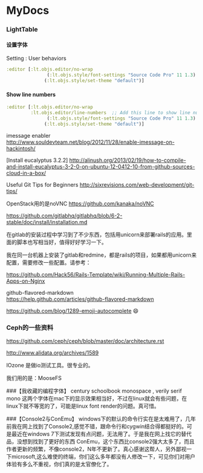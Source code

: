 MyDocs
======

### LightTable 
#### 设置字体
Setting : User behaviors
``` clojure
:editor [:lt.objs.editor/no-wrap
               (:lt.objs.style/font-settings "Source Code Pro" 11 1.3)  ;这一句是修改字体
              (:lt.objs.style/set-theme "default")]
```
#### Show line numbers
``` clojure
:editor [:lt.objs.editor/no-wrap
         :lt.objs.editor/line-numbers  ;; Add this line to show line numbers.
               (:lt.objs.style/font-settings "Source Code Pro" 11 1.3)  ;这一句是修改字体
              (:lt.objs.style/set-theme "default")]

```
imessage enabler    
http://www.souldevteam.net/blog/2012/11/28/enable-imessage-on-hackintosh/

[Install eucalyptus 3.2.2]
http://alinush.org/2013/02/19/how-to-compile-and-install-eucalyptus-3-2-0-on-ubuntu-12-0412-10-from-github-sources-cloud-in-a-box/

Useful Git Tips for Beginners
http://sixrevisions.com/web-development/git-tips/ 


OpenStack用的是noVNC   https://github.com/kanaka/noVNC 

https://github.com/gitlabhq/gitlabhq/blob/6-2-stable/doc/install/installation.md

在gitlab的安装过程中学习到了不少东西，包括用unicorn来部署rails的应用。里面的脚本也写相当好，值得好好学习一下。


我在同一台机器上安装了gitlab和redmine，都是rails的项目，如果都用unicorn来配置，需要修改一些配置。请参考：    

https://github.com/Hack56/Rails-Template/wiki/Running-Multiple-Rails-Apps-on-Nginx


github-flavored-markdown  
https://help.github.com/articles/github-flavored-markdown

https://github.com/blog/1289-emoji-autocomplete   :smile:


### Ceph的一些资料

https://github.com/ceph/ceph/blob/master/doc/architecture.rst

http://www.alidata.org/archives/1589   

IOzone 是做io测试工具。很专业的。

我们用的是：MooseFS 


###【我收藏的编程字体】
century schoolbook monospace , verily serif mono 这两个字体在mac下的显示效果相当好，不过在linux就会有些问题，在linux下就不等宽的了，可能是linux font render的问题。真可惜。

###【Console2与ConEmu】
windows下的默认的命令行实在是太难用了，几年前我在网上找到了Console2,感觉不错，跟命令行和cygwin结合得都挺好的。可是最近在windows 7下测试发现有点问题，无法用了。于是我在网上找它的替代品，没想到找到了更好的东西 ConEmu，这个东西比console2强大太多了，而且作者更新的频繁，不像console2，N年不更新了。真心感谢这帮人，另外鄙视一下microsoft,这么难使的终端，你们这么多年都没有人修改一下，可见你们对用户体验有多么不重视，你们真的是太官僚化了。


